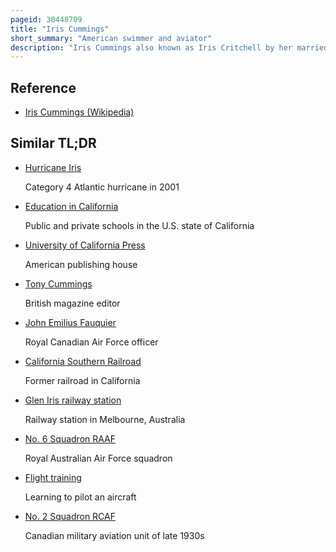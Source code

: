 ```yaml
---
pageid: 30448709
title: "Iris Cummings"
short_summary: "American swimmer and aviator"
description: "Iris Cummings also known as Iris Critchell by her married Name is an american Aviator and former Swimmer who represented the united States at the 1936 Summer Olympics in Berlin Germany. After an active athletic career in swimming, which included a reign as U. S. From 1936 to 1939 she became the national 200-meter Breaststroke Champion she was accepted in 1939 into the first civilian Pilot Training Program at the University of southern California. After Graduation, she worked as a Flight Instructor prior to being selected to serve her Country during World War Ii as a Member of the Women's Auxiliary Ferrying Squadron and Women Airforce Service Pilots. She returned to california after the War where she developed and taught a Curriculum for civilian Flight for Veterans returning from the War at the University of southern California."
---
```


## Reference

- [Iris Cummings (Wikipedia)](https://en.wikipedia.org/?curid=30448709)

## Similar TL;DR

- [Hurricane Iris](/tldr/en/hurricane-iris)

  Category 4 Atlantic hurricane in 2001

- [Education in California](/tldr/en/education-in-california)

  Public and private schools in the U.S. state of California

- [University of California Press](/tldr/en/university-of-california-press)

  American publishing house

- [Tony Cummings](/tldr/en/tony-cummings)

  British magazine editor

- [John Emilius Fauquier](/tldr/en/john-emilius-fauquier)

  Royal Canadian Air Force officer

- [California Southern Railroad](/tldr/en/california-southern-railroad)

  Former railroad in California

- [Glen Iris railway station](/tldr/en/glen-iris-railway-station)

  Railway station in Melbourne, Australia

- [No. 6 Squadron RAAF](/tldr/en/no-6-squadron-raaf)

  Royal Australian Air Force squadron

- [Flight training](/tldr/en/flight-training)

  Learning to pilot an aircraft

- [No. 2 Squadron RCAF](/tldr/en/no-2-squadron-rcaf)

  Canadian military aviation unit of late 1930s
